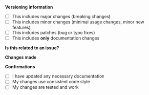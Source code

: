 <!--
	Thank you for contributing to DiscordTickets.
	If you haven't already, please read the CONTRIBUTING file (.github/CONTRIBUTING.md) before creating a pull request.
	Unless this pull request is for something minor like a fixing a typo, you should create an issue first.
-->

**Versioning information**

<!-- Please select **one** by replacing the space with an `x`: `[X]` -->

- [ ] This includes major changes (breaking changes)
- [ ] This includes minor changes (minimal usage changes, minor new features)
- [ ] This includes patches (bug or typo fixes)
- [ ] This includes **only** documentation changes

**Is this related to an issue?**

<!-- Reference any issues here -->

**Changes made**

<!-- Describe your changes -->

**Confirmations**

<!-- Select **all that apply** by replacing the space with an `x`: `[X]` -->

- [ ] I have updated any necessary documentation
- [ ] My changes use consistent code style
- [ ] My changes are tested and work
